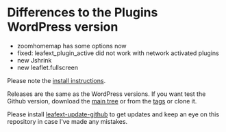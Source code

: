 # Differences to the Plugins WordPress version

* zoomhomemap has some options now
* fixed: leafext_plugin_active did not work with network activated plugins
* new Jshrink
* new leaflet.fullscreen

Please note the [install instructions](https://leafext.de/en/doku/about/versions/).

Releases are the same as the WordPress versions. If you want test the Github version, download the [main tree](https://github.com/hupe13/extensions-leaflet-map-github/archive/refs/heads/main.zip) or from the [tags](https://github.com/hupe13/extensions-leaflet-map-github/tags) or clone it.

Please install [leafext-update-github](https://github.com/hupe13/leafext-update-github) to get updates and keep an eye on this repository in case I've made any mistakes.
